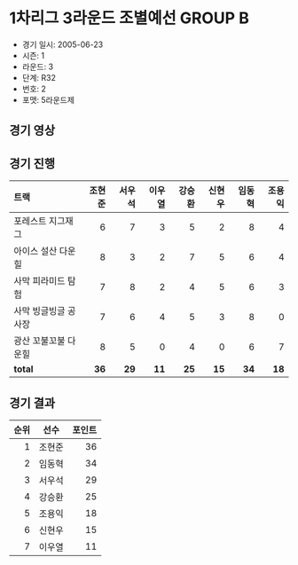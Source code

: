 # 1차리그 3라운드 조별예선 GROUP B

- 경기 일시: 2005-06-23
- 시즌: 1
- 라운드: 3
- 단계: R32
- 번호: 2
- 포맷: 5라운드제





## 경기 영상
## 경기 진행

| 트랙 | 조현준 | 서우석 | 이우열 | 강승환 | 신현우 | 임동혁 | 조용익 |
|:---|---:|---:|---:|---:|---:|---:|---:|
| 포레스트 지그재그 | 6 | 7 | 3 | 5 | 2 | 8 | 4 |
| 아이스 설산 다운힐 | 8 | 3 | 2 | 7 | 5 | 6 | 4 |
| 사막 피라미드 탐험 | 7 | 8 | 2 | 4 | 5 | 6 | 3 |
| 사막 빙글빙글 공사장 | 7 | 6 | 4 | 5 | 3 | 8 | 0 |
| 광산 꼬불꼬불 다운힐 | 8 | 5 | 0 | 4 | 0 | 6 | 7 |
| __total__ | __36__ | __29__ | __11__ | __25__ | __15__ | __34__ | __18__ |




## 경기 결과

| 순위 | 선수 | 포인트 |
|---:|:---:|---:|
| 1 | 조현준 | 36 |
| 2 | 임동혁 | 34 |
| 3 | 서우석 | 29 |
| 4 | 강승환 | 25 |
| 5 | 조용익 | 18 |
| 6 | 신현우 | 15 |
| 7 | 이우열 | 11 |

